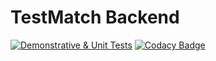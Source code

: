 # TestMatch Backend

[![Demonstrative & Unit Tests](https://github.com/LiamBlake/TestMatch-Backend/actions/workflows/autotest.yml/badge.svg?branch=master)](https://github.com/LiamBlake/TestMatch-Backend/actions/workflows/autotest.yml) [![Codacy Badge](https://app.codacy.com/project/badge/Grade/f6f55f2a99bf40ceb541b5351616e77c)](https://www.codacy.com/gh/LiamBlake/TestMatch-Backend/dashboard?utm_source=github.com&amp;utm_medium=referral&amp;utm_content=LiamBlake/TestMatch-Backend&amp;utm_campaign=Badge_Grade)
